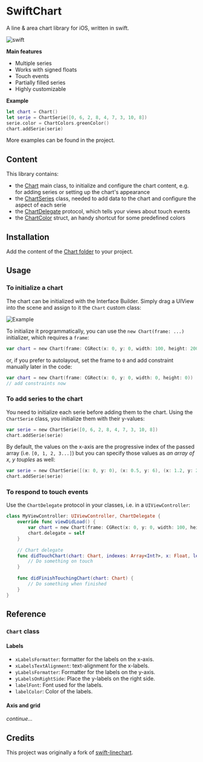 SwiftChart
===========

A line & area chart library for iOS, written in swift.

![swift](https://cloud.githubusercontent.com/assets/120693/5063755/dcfc9da0-6df3-11e4-9432-974e77a863ed.png)

**Main features**

* Multiple series
* Works with signed floats
* Touch events
* Partially filled series
* Highly customizable

**Example**

```swift
let chart = Chart()
let serie = ChartSerie([0, 6, 2, 8, 4, 7, 3, 10, 8])
serie.color = ChartColors.greenColor()
chart.addSerie(serie)
```

More examples can be found in the project.

## Content

This library contains:
- the [Chart](SwiftChart/Chart/Chart.swift) main class, to initialize and configure the chart content, e.g. for adding series or setting up the chart's appearance
- the [ChartSeries](SwiftChart/Chart/ChartSeries.swift) class, needed to add data to the chart and configure the aspect of each serie
- the [ChartDelegate](SwiftChart/Chart/Chart.swift) protocol, which tells your views about touch events
- the [ChartColor](SwiftChart/Chart/ChartColors.swift) struct, an handy shortcut for some predefined colors

## Installation

Add the content of the [Chart folder](SwiftChart/Chart) to your project.

## Usage

### To initialize a chart

The chart can be initialized with the Interface Builder. Simply drag a UIView into the scene and assign to it the `Chart` custom class:
 
![Example](https://cloud.githubusercontent.com/assets/120693/5063826/c01f26d2-6df6-11e4-8122-cb086709d96c.png)

To initialize it programmatically, you can use the `new Chart(frame: ...)` initializer, which requires a `frame`:

```swift
var chart = new Chart(frame: CGRect(x: 0, y: 0, width: 100, height: 200))
```

or, if you prefer to autolayout, set the frame to `0` and add constraint manually later in the code:

```swift
var chart = new Chart(frame: CGRect(x: 0, y: 0, width: 0, height: 0))
// add constraints now
```


### To add series to the chart

You need to initialize each serie before adding them to the chart. Using the `ChartSerie` class, you initialize them with their y-values:

```swift
var serie = new ChartSerie([0, 6, 2, 8, 4, 7, 3, 10, 8])
chart.addSerie(serie)
```

By default, the values on the x-axis are the progressive index of the passed array (i.e. `[0, 1, 2, 3...]`) but you can specify those values as *an array of x, y touples* as well:

```swift
var serie = new ChartSerie([(x: 0, y: 0), (x: 0.5, y: 6), (x: 1.2, y: 2)...])
chart.addSerie(serie)
```

### To respond to touch events

Use the `ChartDelegate` protocol in your classes, i.e. in a `UIViewController`:

```swift
class MyViewController: UIViewController, ChartDelegate {
    override func viewDidLoad() {
        var chart = new Chart(frame: CGRect(x: 0, y: 0, width: 100, height: 200))
        chart.delegate = self
    }
    
    // Chart delegate
    func didTouchChart(chart: Chart, indexes: Array<Int?>, x: Float, left: CGFloat) {
        // Do something on touch
    }
    
    func didFinishTouchingChart(chart: Chart) {
        // Do something when finished
    }
}
```

## Reference

### `Chart` class

#### Labels

* `xLabelsFormatter`: formatter for the labels on the x-axis.
* `xLabelsTextAlignment`: text-alignment for the x-labels.
* `yLabelsFormatter`: Formatter for the labels on the y-axis.
* `yLabelsOnRightSide`: Place the y-labels on the right side.
* `labelFont`: Font used for the labels.
* `labelColor`: Color of the labels.

#### Axis and grid

_continue..._

## Credits
This project was originally a fork of [swift-linechart](https://github.com/zemirco/swift-linechart).